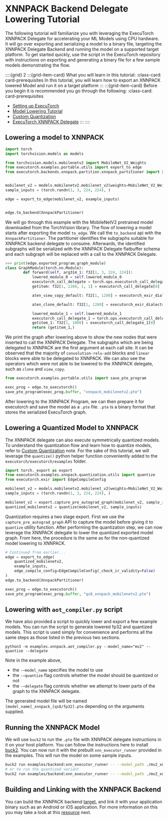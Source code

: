 # XNNPACK Backend Delegate Lowering Tutorial

The following tutorial will familiarize you with leveraging the ExecuTorch XNNPACK Delegate for accelerating your ML Models using CPU hardware. It will go over exporting and serializing a model to a binary file, targeting the XNNPACK Delegate Backend and running the model on a supported target  platform. To get started quickly, use the script in the ExecuTorch repository with instructions on exporting and generating  a binary file for a few sample models demonstrating the flow.

<!----This will show a grid card on the page----->
::::{grid} 2
:::{grid-item-card}  What you will learn in this tutorial:
:class-card: card-prerequisites
In this tutorial, you will learn how to export an XNNPACK lowered Model and run it on a target platform
:::
:::{grid-item-card}  Before you begin it is recommended you go through the following:
:class-card: card-prerequisites
* [Setting up ExecuTorch](./getting-started-setup.md)
* [Model Lowering Tutorial](./tutorials/export-to-executorch-tutorial)
* [Custom Quantization](./quantization-custom-quantization.md)
* [ExecuTorch XNNPACK Delegate](./native-delegates-executorch-xnnpack-delegate.md)
:::
::::


## Lowering a model to XNNPACK
```python
import torch
import torchvision.models as models

from torchvision.models.mobilenetv2 import MobileNet_V2_Weights
from executorch.examples.portable.utils import export_to_edge
from executorch.backends.xnnpack.partition.xnnpack_partitioner import XnnpackPartitioner


mobilenet_v2 = models.mobilenetv2.mobilenet_v2(weights=MobileNet_V2_Weights).eval()
sample_inputs = (torch.randn(1, 3, 224, 224), )

edge = export_to_edge(mobilenet_v2, example_inputs)


edge.to_backend(XnnpackPartitioner)
```

We will go through this example with the MobileNetV2 pretrained model downloaded from the TorchVision library. The flow of lowering a model starts after exporting the model `to_edge`. We call the `to_backend` api with the `XnnpackPartitioner`. The partitioner identifies the subgraphs suitable for XNNPACK backend delegate to consume. Afterwards, the identified subgraphs will be serialized with the XNNPACK Delegate flatbuffer schema and each subgraph will be replaced with a call to the XNNPACK Delegate.

```python
>>> print(edge.exported_program.graph_module)
class GraphModule(torch.nn.Module):
        def forward(self, arg314_1: f32[1, 3, 224, 224]):
            lowered_module_0 = self.lowered_module_0
            executorch_call_delegate = torch.ops.executorch_call_delegate(lowered_module_0, arg314_1)
            getitem: f32[1, 1280, 1, 1] = executorch_call_delegate[0]

            aten_view_copy_default: f32[1, 1280] = executorch_exir_dialects_edge__ops_aten_view_copy_default(getitem, [1, 1280])

            aten_clone_default: f32[1, 1280] = executorch_exir_dialects_edge__ops_aten_clone_default(aten_view_copy_default)

            lowered_module_1 = self.lowered_module_1
            executorch_call_delegate_1 = torch.ops.executorch_call_delegate(lowered_module_1, aten_clone_default)
            getitem_1: f32[1, 1000] = executorch_call_delegate_1[0]
            return (getitem_1,)
```

We print the graph after lowering above to show the new nodes that were inserted to call the XNNPACK Delegate. The subgraphs which are being delegated to XNNPACK are the first argument at each call site. It can be observed that the majority of `convolution-relu-add` blocks and `linear` blocks were able to be delegated to XNNPACK. We can also see the operators which were not able to be lowered to the XNNPACK delegate, such as `clone` and `view_copy`.

```python
from executorch.examples.portable.utils import save_pte_program

exec_prog = edge.to_executorch()
save_pte_program(exec_prog.buffer, "xnnpack_mobilenetv2.pte")
```
After lowering to the XNNPACK Program, we can then prepare it for executorch and save the model as a `.pte` file. `.pte` is a binary format that stores the serialized ExecuTorch graph.


## Lowering a Quantized Model to XNNPACK
The XNNPACK delegate can also execute symmetrically quantized models. To understand the quantization flow and learn how to quantize models, refer to [Custom Quantization](quantization-custom-quantization.md) note. For the sake of this tutorial, we will leverage the `quantize()` python helper function conveniently added to the `executorch/executorch/examples` folder.

```python
import torch._export as export
from executorch.examples.xnnpack.quantization.utils import quantize
from executorch.exir import EdgeCompileConfig

mobilenet_v2 = models.mobilenetv2.mobilenet_v2(weights=MobileNet_V2_Weights).eval()
sample_inputs = (torch.randn(1, 3, 224, 224), )

mobilenet_v2 = export.capture_pre_autograd_graph(mobilenet_v2, sample_inputs) # 2-stage export for quantization path
quantized_mobilenetv2 = quantize(mobilenet_v2, sample_inputs)
```

Quantization requires a two stage export. First we use the `capture_pre_autograd_graph` API to capture the model before giving it to `quantize` utility function. After performing the quantization step, we can now leverage the XNNPACK delegate to lower the quantized exported model graph. From here, the procedure is the same as for the non-quantized model lowering to XNNPACK.

```python
# Continued from earlier...
edge = export_to_edge(
    quantized_mobilenetv2,
    example_inputs,
    edge_compile_config=EdgeCompileConfig(_check_ir_validity=False)
)
edge.to_backend(XnnpackPartitioner)

exec_prog = edge.to_executorch()
save_pte_program(exec_prog.buffer, "qs8_xnnpack_mobilenetv2.pte")
```

## Lowering with `aot_compiler.py` script
We have also provided a script to quickly lower and export a few example models. You can run the script to generate lowered fp32 and quantized models. This script is used simply for convenience and performs all the same steps as those listed in the previous two sections.

```
python3 -m examples.xnnpack.aot_compiler.py --model_name="mv2" --quantize --delegate
```

Note in the example above,
* the `-—model_name` specifies the model to use
* the `-—quantize` flag controls whether the model should be quantized or not
* the `-—delegate` flag controls whether we attempt to lower parts of the graph to the XNNPACK delegate.

The generated model file will be named `[model_name]_xnnpack_[qs8/fp32].pte` depending on the arguments supplied.

## Running the XNNPACK Model
We will use `buck2` to run the `.pte` file with XNNPACK delegate instructions in it on your host platform. You can follow the instructions here to install [buck2](getting-started-setup.md). You can now run it with the prebuilt `xnn_executor_runner` provided in the examples. This will run the model on some sample inputs.

```bash
buck2 run examples/backend:xnn_executor_runner -- --model_path ./mv2_xnnpack_fp32.pte
# or to run the quantized variant
buck2 run examples/backend:xnn_executor_runner -- --model_path ./mv2_xnnpack_qs8.pte
```

## Building and Linking with the XNNPACK Backend
You can build the XNNPACK backend [target](https://github.com/pytorch/executorch/blob/main/backends/xnnpack/targets.bzl#L54), and link it with your application binary such as an Android or iOS application. For more information on this you may take a look at this [resource](demo-apps-android.md) next.
